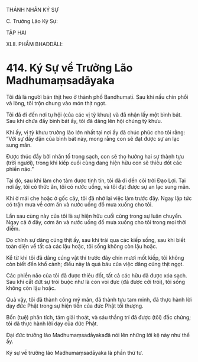 THÁNH NHÂN KÝ SỰ

C. Trưởng Lão Ký Sự:

TẬP HAI

XLII. PHẨM BHADDĀLI:

# 414. Ký Sự về Trưởng Lão Madhumaṃsadāyaka

Tôi đã là người bán thịt heo ở thành phố Bandhumatī. Sau khi nấu chín phổi và lòng, tôi trộn chung vào món thịt ngọt.

Tôi đã đi đến nơi tụ hội (của các vị tỳ khưu) và đã nhận lấy một bình bát. Sau khi chứa đầy bình bát ấy, tôi đã dâng lên hội chúng tỳ khưu.

Khi ấy, vị tỳ khưu trưởng lão lớn nhất tại nơi ấy đã chúc phúc cho tôi rằng: “Với sự đầy đặn của bình bát này, mong rằng con sẽ đạt được sự an lạc sung mãn.

Được thúc đẩy bởi nhân tố trong sạch, con sẽ thọ hưởng hai sự thành tựu (trời người), trong khi kiếp cuối cùng đang hiện hữu con sẽ thiêu đốt các phiền não.”

Tại đó, sau khi làm cho tâm được tịnh tín, tôi đã đi đến cõi trời Đạo Lợi. Tại nơi ấy, tôi có thức ăn, tôi có nước uống, và tôi đạt được sự an lạc sung mãn.

Khi ở mái che hoặc ở gốc cây, tôi đã nhớ lại việc làm trước đây. Ngay lập tức có trận mưa về cơm ăn và nước uống đổ mưa xuống cho tôi.

Lần sau cùng này của tôi là sự hiện hữu cuối cùng trong sự luân chuyển. Ngay cả ở đây, cơm ăn và nước uống đổ mưa xuống cho tôi trong mọi thời điểm.

Do chính sự dâng cúng thịt ấy, sau khi trải qua các kiếp sống, sau khi biết toàn diện về tất cả các lậu hoặc, tôi sống không còn lậu hoặc.

Kể từ khi tôi đã dâng cúng vật thí trước đây chín mươi mốt kiếp, tôi không còn biết đến khổ cảnh; điều này là quả báu của việc dâng cúng thịt ngọt.

Các phiền não của tôi đã được thiêu đốt, tất cả các hữu đã được xóa sạch. Sau khi cắt đứt sự trói buộc như là con voi đực (đã được cởi trói), tôi sống không còn lậu hoặc.

Quả vậy, tôi đã thành công mỹ mãn, đã thành tựu tam minh, đã thực hành lời dạy đức Phật trong sự hiện tiền của đức Phật tối thượng.

Bốn (tuệ) phân tích, tám giải thoát, và sáu thắng trí đã được (tôi) đắc chứng; tôi đã thực hành lời dạy của đức Phật.

Đại đức trưởng lão Madhumaṃsadāyakađã nói lên những lời kệ này như thế ấy.

Ký sự về trưởng lão Madhumaṃsadāyaka là phần thứ tư.
